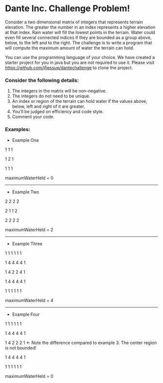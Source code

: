 # Dante Inc. Challenge Problem!

Consider a two dimensional matrix of integers that represents terrain elevation. The greater the number in an index represents a higher elevation at that index. Rain water will fill the lowest points in the terrain. Water could even fill several connected indices if they are bounded as a group above, below, to the left and to the right. The challenge is to write a program that will compute the maximum amount of water the terrain can hold. 

You can use the programming language of your choice. We have created a starter project for you in java but you are not required to use it. Please visit https://github.com/jfjessup/dantechallenge to clone the project. 

### Consider the following details:

1. The integers in the matrix will be non-negative.
2. The integers do not need to be unique.
3. An index or region of the terrain can hold water if the values above, below, left and right of it are greater.
4. You'll be judged on efficiency and code style.
5. Comment your code.

### Examples:

* Example One

1  1  1

1  2  1

1  1  1

maximumWaterHeld = 0

_____


* Example Two

2  2  2  2

2  1  1  2

2  2  2  2

maximumWaterHeld = 2

_____


* Example Three

1  1  1  1  1  1

1  4  4  4  4  1

1  4  2  2  4  1

1  4  4  4  4  1

1  1  1  1  1  1

maximumWaterHeld = 4

_____


* Example Four

1  1  1  1  1  1

1  4  4  4  4  1

1  4  2  2  2  1  <- Note the difference compared to example 3. The center region is not bounded!

1  4  4  4  4  1

1  1  1  1  1  1

maximumWaterHeld = 0
